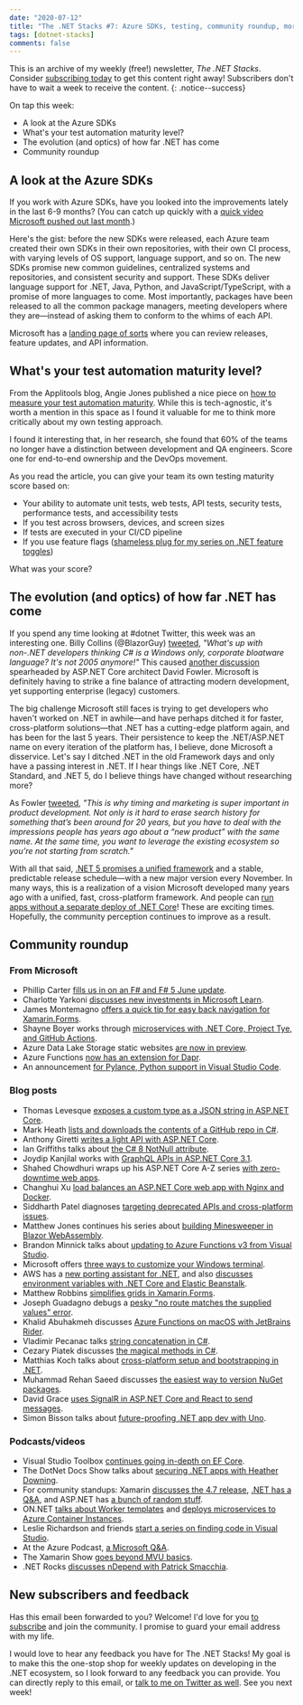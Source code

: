 ```yaml
---
date: "2020-07-12"
title: "The .NET Stacks #7: Azure SDKs, testing, community roundup, more!"
tags: [dotnet-stacks]
comments: false
---
```


This is an archive of my weekly (free!) newsletter, *The .NET Stacks*. Consider [subscribing today](https://dotnetstacks.com/register) to get this content right away! Subscribers don't have to wait a week to receive the content.
{: .notice--success}

On tap this week:

- A look at the Azure SDKs
- What's your test automation maturity level?
- The evolution (and optics) of how far .NET has come
- Community roundup

## A look at the Azure SDKs

If you work with Azure SDKs, have you looked into the improvements lately in the last 6-9 months? (You can catch up quickly with a [quick video Microsoft pushed out last month](https://www.youtube.com/watch?v=38RYIx7a2M4).)

Here's the gist: before the new SDKs were released, each Azure team created their own SDKs in their own repositories, with their own CI process, with varying levels of OS support, language support, and so on. The new SDKs promise new common guidelines, centralized systems and repositories, and consistent security and support. These SDKs deliver language support for .NET, Java, Python, and JavaScript/TypeScript, with a promise of more languages to come. Most importantly, packages have been released to all the common package managers, meeting developers where they are—instead of asking them to conform to the whims of each API.

Microsoft has a [landing page of sorts](https://azure.github.io/azure-sdk/) where you can review releases, feature updates, and API information.

## What's your test automation maturity level?

From the Applitools blog, Angie Jones published a nice piece on [how to measure your test automation maturity](https://applitools.com/blog/measure-your-test-automation-maturity). While this is tech-agnostic, it's worth a mention in this space as I found it valuable for me to think more critically about my own testing approach. 

I found it interesting that, in her research, she found that 60% of the teams no longer have a distinction between development and QA engineers. Score one for end-to-end ownership and the DevOps movement.

As you read the article, you can give your team its own testing maturity score based on:

- Your ability to automate unit tests, web tests, API tests, security tests, performance tests, and accessibility tests
- If you test across browsers, devices, and screen sizes
- If tests are executed in your CI/CD pipeline
- If you use feature flags ([shameless plug for my series on .NET feature toggles](https://daveabrock.com/2020/05/24/introducing-feature-management-copy))

What was your score?

## The evolution (and optics) of how far .NET has come

If you spend any time looking at #dotnet Twitter, this week was an interesting one. Billy Collins (@BlazorGuy) [tweeted](https://twitter.com/BlazorGuy/status/1279092538490736640), *"What's up with non-.NET developers thinking C# is a Windows only, corporate bloatware language? It's not 2005 anymore!"* This caused [another discussion](https://twitter.com/davidfowl/status/1279538339780063232) spearheaded by ASP.NET Core architect David Fowler. Microsoft is definitely having to strike a fine balance of attracting modern development, yet supporting enterprise (legacy) customers.

The big challenge Microsoft still faces is trying to get developers who haven't worked on .NET in awhile—and have perhaps ditched it for faster, cross-platform solutions—that .NET has a cutting-edge platform again, and has been for the last 5 years. Their persistence to keep the .NET/ASP.NET name on every iteration of the platform has, I believe, done Microsoft a disservice. Let's say I ditched .NET in the old Framework days and only have a passing interest in .NET. If I hear things like .NET Core, .NET Standard, and .NET 5, do I believe things have changed without researching more?

As Fowler [tweeted](https://twitter.com/davidfowl/status/1279545670894936065), *"This is why timing and marketing is super important in product development. Not only is it hard to erase search history for something that’s been around for 20 years, but you have to deal with the impressions people has years ago about a “new product” with the same name. At the same time, you want to leverage the existing ecosystem so you’re not starting from scratch."*

With all that said, [.NET 5 promises a unified framework](https://devblogs.microsoft.com/dotnet/introducing-net-5/) and a stable, predictable release schedule—with a new major version every November. In many ways, this is a realization of a vision Microsoft developed many years ago with a unified, fast, cross-platform framework. And people can [run apps without a separate deploy of .NET Core](https://github.com/dotnet/runtime/issues/36590)! These are exciting times. Hopefully, the community perception continues to improve as a result.

## Community roundup

### From Microsoft

- Phillip Carter [fills us in on an F# and F# 5 June update](https://devblogs.microsoft.com/dotnet/f-5-and-f-tools-update-for-june/).
- Charlotte Yarkoni [discusses new investments in Microsoft Learn](https://blogs.microsoft.com/blog/2020/07/01/skilling-for-the-future-new-investments-in-microsoft-learn/).
- James Montemagno [offers a quick tip for easy back navigation for Xamarin.Forms](https://devblogs.microsoft.com/xamarin/xamarin-forms-shell-back-navigation/).
- Shayne Boyer works through [microservices with .NET Core, Project Tye, and GitHub Actions](https://techcommunity.microsoft.com/t5/apps-on-azure/building-a-path-to-success-for-microservices-and-net-core/ba-p/1502270).
- Azure Data Lake Storage static websites [are now in preview](https://azure.microsoft.com/en-us/updates/static-website-for-azure-data-lake-storage-now-in-public-preview/).
- Azure Functions [now has an extension for Dapr](https://cloudblogs.microsoft.com/opensource/2020/07/01/announcing-azure-functions-extension-for-dapr/).
- An announcement [for Pylance, Python support in Visual Studio Code](https://devblogs.microsoft.com/python/announcing-pylance-fast-feature-rich-language-support-for-python-in-visual-studio-code/).

### Blog posts

- Thomas Levesque [exposes a custom type as a JSON string in ASP.NET Core](https://thomaslevesque.com/2020/06/27/exposing-custom-type-as-json-string-in-asp-net-core-api/).
- Mark Heath [lists and downloads the contents of a GitHub repo in C#](https://markheath.net/post/list-and-download-github-repo-cs).
- Anthony Giretti [writes a light API with ASP.NET Core](https://anthonygiretti.com/2020/06/29/nano-services-with-asp-net-core-or-how-to-build-a-light-api/).
- Ian Griffiths talks about [the C# 8 NotNull attribute](https://endjin.com/blog/2020/06/dotnet-csharp-8-nullable-references-notnull).
- Joydip Kanjilal works with [GraphQL APIs in ASP.NET Core 3.1](https://www.red-gate.com/simple-talk/dotnet/net-development/building-and-consuming-graphql-api-in-asp-net-core-3-1/).
- Shahed Chowdhuri wraps up his ASP.NET Core A-Z series [with zero-downtime web apps](https://wakeupandcode.com/zero-downtime-web-apps-for-asp-net-core-3-1/).
- Changhui Xu [load balances an ASP.NET Core web app with Nginx and Docker](https://codeburst.io/load-balancing-an-asp-net-core-web-app-using-nginx-and-docker-66753eb08204).
- Siddharth Patel diagnoses [targeting deprecated APIs and cross-platform issues](https://www.techblogcity.com/2020/06/27/net-api-analyzer-targeting-deprecated-apis-and-cross-platform-issues/).
- Matthew Jones continues his series about [building Minesweeper in Blazor WebAssembly](https://exceptionnotfound.net/minesweeper-in-blazor-webassembly-part-2-the-blazor-component/).
- Brandon Minnick talks about [updating to Azure Functions v3 from Visual Studio](https://techcommunity.microsoft.com/t5/apps-on-azure/updating-to-azure-functions-v3-in-visual-studio/ba-p/1499785).
- Microsoft offers [three ways to customize your Windows terminal](https://blogs.windows.com/windowsdeveloper/2020/06/30/3-ways-to-customize-your-windows-terminal/?WT.mc_id=DX_MVP4025064).
- AWS has a [new porting assistant for .NET](https://aws.amazon.com/blogs/aws/announcing-the-porting-assistant-for-net), and also [discusses environment variables with .NET Core and Elastic Beanstalk](https://aws.amazon.com/blogs/developer/environment-variables-with-net-core-and-elastic-beanstalk/).
- Matthew Robbins [simplifies grids in Xamarin.Forms](https://www.mfractor.com/blogs/news/simplifying-grids-in-xamarin-forms).
- Joseph Guadagno debugs a [pesky "no route matches the supplied values" error](https://www.josephguadagno.net/2020/07/01/no-route-matches-the-supplied-values).
- Khalid Abuhakmeh discusses [Azure Functions on macOS with JetBrains Rider](https://khalidabuhakmeh.com/azure-functions-on-macos-with-jetbrains-rider).
- Vladimir Pecanac talks [string concatenation in C#](https://code-maze.com/different-ways-concatenate-strings-csharp/).
- Cezary Piatek discusses [the magical methods in C#](https://cezarypiatek.github.io/post/methods-with-special-signature/).
- Matthias Koch talks about [cross-platform setup and bootstrapping in .NET](https://ithrowexceptions.com/2020/07/01/road-to-cross-platform-setup-and-bootstrapping-in-dotnet.html).
- Muhammad Rehan Saeed discusses [the easiest way to version NuGet packages](https://rehansaeed.com/the-easiest-way-to-version-nuget-packages/).
- David Grace [uses SignalR in ASP.NET Core and React to send messages](https://www.roundthecode.com/dotnet/using-signalr-in-asp-net-core-react-to-send-messages).
- Simon Bisson talks about [future-proofing .NET app dev with Uno](https://www.roundthecode.com/dotnet/using-signalr-in-asp-net-core-react-to-send-messages).

### Podcasts/videos

- Visual Studio Toolbox [continues going in-depth on EF Core](https://channel9.msdn.com/Shows/Visual-Studio-Toolbox/Entity-Framework-Core-In-Depth-Part-6).
- The DotNet Docs Show talks about [securing .NET apps with Heather Downing](https://www.youtube.com/watch?v=GY5SQMYN_9o).
- For community standups: Xamarin [discusses the 4.7 release](https://www.youtube.com/watch?v=FZmPwX1oRU8), [.NET has a Q&A](https://www.youtube.com/watch?v=PRbk13u_-Mg), and ASP.NET has [a bunch of random stuff](https://www.youtube.com/watch?v=EtJ8jkm6o1o).
- ON.NET [talks about Worker templates](https://channel9.msdn.com/Shows/On-NET/ASPNET-Core-Series-Getting-started-with-the-Worker-templates) and [deploys microservices to Azure Container Instances](https://channel9.msdn.com/Shows/On-NET/ASPNET-Core-Series-Deploying-your-Microservice-to-Azure-Container-Instances).
- Leslie Richardson and friends [start a series on finding code in Visual Studio](https://channel9.msdn.com/Shows/Visual-Studio-Toolbox/Finding-Code-Part-1).
- At the Azure Podcast, [a Microsoft Q&A](http://azpodcast.azurewebsites.net/post/Episode-336-Microsoft-QA1).
- The Xamarin Show [goes beyond MVU basics](https://channel9.msdn.com/Shows/XamarinShow/FSharp-Fabulous-Beyond-MVU-Basics).
- .NET Rocks [discusses nDepend with Patrick Smacchia](https://www.dotnetrocks.com/default.aspx?ShowNum=1694).

## New subscribers and feedback

Has this email been forwarded to you? Welcome! I'd love for you [to subscribe](https://www.dotnetstacks.com/register) and join the community. I promise to guard your email address with my life.

I would love to hear any feedback you have for The .NET Stacks! My goal is to make this the one-stop shop for weekly updates on developing in the .NET ecosystem, so I look forward to any feedback you can provide. You can directly reply to this email, or [talk to me on Twitter as well](https://www.dotnetstacks.com/register). See you next week!
